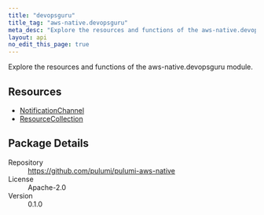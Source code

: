 ```yaml
---
title: "devopsguru"
title_tag: "aws-native.devopsguru"
meta_desc: "Explore the resources and functions of the aws-native.devopsguru module."
layout: api
no_edit_this_page: true
---
```


<!-- WARNING: this file was generated by Pulumi Docs Generator. -->
<!-- Do not edit by hand unless you're certain you know what you are doing! -->

Explore the resources and functions of the aws-native.devopsguru module.

<h2 id="resources">Resources</h2>
<ul class="api">
    <li><a href="notificationchannel" title="NotificationChannel"><span class="symbol resource"></span>NotificationChannel</a></li>
    <li><a href="resourcecollection" title="ResourceCollection"><span class="symbol resource"></span>ResourceCollection</a></li>
</ul>

<h2 id="package-details">Package Details</h2>
<dl class="package-details">
	<dt>Repository</dt>
	<dd><a href="https://github.com/pulumi/pulumi-aws-native">https://github.com/pulumi/pulumi-aws-native</a></dd>
	<dt>License</dt>
	<dd>Apache-2.0</dd>
	<dt>Version</dt>
	<dd>0.1.0</dd>
</dl>


